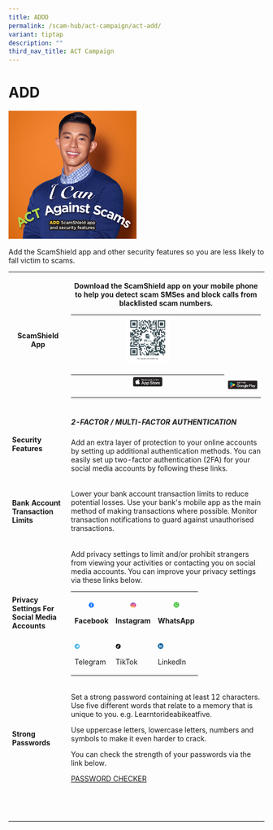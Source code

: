 ```yaml
---
title: ADDD
permalink: /scam-hub/act-campaign/act-add/
variant: tiptap
description: ""
third_nav_title: ACT Campaign
---
```

<h1><strong>ADD</strong></h1><p></p><div class="isomer-image-wrapper"><img style="width: 50%;" height="auto" width="100%" alt="" src="/images/main_image_add_section.jpg"></div><p>Add the ScamShield app and other security features so you are less likely to fall victim to scams.</p><table><tbody><tr><th rowspan="1" colspan="1"><h4><strong>ScamShield App</strong></h4></th><th rowspan="1" colspan="1"><p>Download the ScamShield app on your mobile phone to help you detect scam SMSes and block calls from blacklisted scam numbers.</p><table><tbody><tr><th rowspan="1" colspan="1"><div class="isomer-image-wrapper"><img style="width: 30%;" height="auto" width="100%" alt="" src="/images/scamshield_app_qr_code.png"></div><p></p></th><td rowspan="1" colspan="1"><p></p></td></tr><tr><th rowspan="1" colspan="1"><div class="isomer-image-wrapper"><img style="width: 20%;" height="auto" width="100%" alt="" src="/images/button_google_play.png"></div><p></p></th><td rowspan="1" colspan="1"><div class="isomer-image-wrapper"><img style="width: 100%;" height="auto" width="100%" alt="" src="/images/button_app_store.png"></div></td></tr></tbody></table><p></p><p></p></th></tr><tr><td rowspan="1" colspan="1"><h4><strong>Security Features</strong></h4></td><td rowspan="1" colspan="1"><h5><strong>2-FACTOR / MULTI-FACTOR AUTHENTICATION</strong></h5><p>Add an extra layer of protection to your online accounts by setting up additional authentication methods. You can easily set up two-factor authentication (2FA) for your social media accounts by following these links.</p></td></tr><tr><td rowspan="1" colspan="1"><h4><strong>Bank Account Transaction Limits</strong></h4></td><td rowspan="1" colspan="1"><p>Lower your bank account transaction limits to reduce potential losses. Use your bank's mobile app as the main method of making transactions where possible. Monitor transaction notifications to guard against unauthorised transactions.</p></td></tr><tr><td rowspan="1" colspan="1"><h4><strong>Privacy Settings For Social Media Accounts</strong></h4></td><td rowspan="1" colspan="1"><p>Add privacy settings to limit and/or prohibit strangers from viewing your activities or contacting you on social media accounts. You can improve your privacy settings via these links below.</p><p></p><table><tbody><tr><th rowspan="1" colspan="1"><p></p><div class="isomer-image-wrapper"><img style="width: 15%;" height="auto" width="100%" alt="" src="/images/button_icons_fb.png"></div><p>Facebook</p></th><th rowspan="1" colspan="1"><p></p><div class="isomer-image-wrapper"><img style="width: 15%;" height="auto" width="100%" alt="" src="/images/button_icons_ig.png"></div><p>Instagram</p></th><th rowspan="1" colspan="1"><p></p><div class="isomer-image-wrapper"><img style="width: 15%;" height="auto" width="100%" alt="" src="/images/button_icons_whatsapp.png"></div><p>WhatsApp</p></th></tr><tr><td rowspan="1" colspan="1"><p></p><div class="isomer-image-wrapper"><img style="width: 15%;" height="auto" width="100%" alt="" src="/images/button_icons_telegram.png"></div><p>Telegram</p></td><td rowspan="1" colspan="1"><p></p><div class="isomer-image-wrapper"><img style="width: 15%;" height="auto" width="100%" alt="" src="/images/button_icons_tiktok.png"></div><p>TikTok</p></td><td rowspan="1" colspan="1"><p></p><div class="isomer-image-wrapper"><img style="width: 15%;" height="auto" width="100%" alt="" src="/images/button_icons_linkedin.png"></div><p>LinkedIn</p></td></tr></tbody></table></td></tr><tr><td rowspan="1" colspan="1"><h4><strong>Strong Passwords</strong></h4></td><td rowspan="1" colspan="1"><p>Set a strong password containing at least 12 characters. Use five different words that relate to a memory that is unique to you. e.g. Learntorideabikeatfive.</p><p>Use uppercase letters, lowercase letters, numbers and symbols to make it even harder to crack.</p><p>You can check the strength of your passwords via the link below.</p><p></p><p><a href="https://www.csa.gov.sg/Tips-Resource/Interactive-Tools/Password-Checker" rel="noopener noreferrer nofollow" target="_blank">PASSWORD CHECKER</a></p></td></tr><tr><td rowspan="1" colspan="1"><p></p></td><td rowspan="1" colspan="1"><p></p></td></tr><tr><td rowspan="1" colspan="1"><p></p></td><td rowspan="1" colspan="1"><p></p></td></tr><tr><td rowspan="1" colspan="1"><p></p></td><td rowspan="1" colspan="1"><p></p></td></tr></tbody></table><p></p>